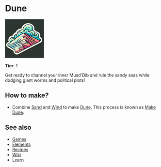 # Dune

![](../images/item.dune.png)

**Tier**: 1

Get ready to channel your inner Muad'Dib and rule the sandy seas while dodging giant worms and political plots!

## How to make?

* Combine [Sand](/wiki/elements/sand) and [Wind](/wiki/elements/wind) to make [Dune](/wiki/elements/dune). This process is known as [Make Dune](/wiki/recipes/make-dune).

## See also

* [Games](/wiki/games)
* [Elements](/wiki/elements)
* [Recipes](/wiki/recipes)
* [Wiki](/wiki/index)
* [Learn](/learn/index)